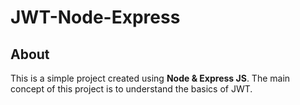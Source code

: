 # JWT-Node-Express

## About
This is a simple project created using **Node & Express JS**. The main concept of this project is to understand the basics of JWT.
